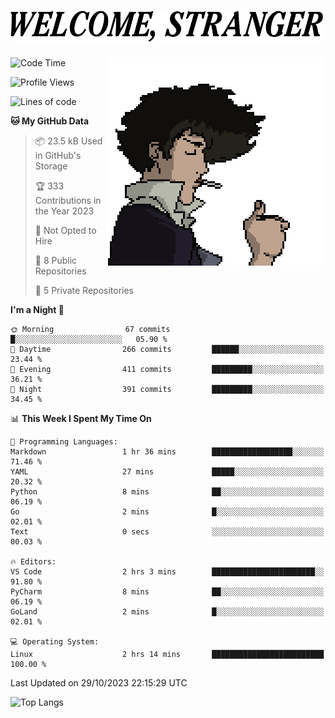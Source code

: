<h1><picture>
  <source media="(prefers-color-scheme: dark)" srcset="./headers/welcome_white.png">
  <img alt="WELCOME, STRANGER" src="./headers/welcome.png" width="500">
</picture></h1>

<img align="right" src="./cowboy_bebop.gif">

<!--START_SECTION:waka-->
![Code Time](http://img.shields.io/badge/Code%20Time-2%20hrs%2038%20mins-blue)

![Profile Views](http://img.shields.io/badge/Profile%20Views-3-blue)

![Lines of code](https://img.shields.io/badge/From%20Hello%20World%20I%27ve%20Written-685.6%20thousand%20lines%20of%20code-blue)

**🐱 My GitHub Data** 

> 📦 23.5 kB Used in GitHub's Storage 
 > 
> 🏆 333 Contributions in the Year 2023
 > 
> 🚫 Not Opted to Hire
 > 
> 📜 8 Public Repositories 
 > 
> 🔑 5 Private Repositories 
 > 
**I'm a Night 🦉** 

```text
🌞 Morning                67 commits          █░░░░░░░░░░░░░░░░░░░░░░░░   05.90 % 
🌆 Daytime                266 commits         ██████░░░░░░░░░░░░░░░░░░░   23.44 % 
🌃 Evening                411 commits         █████████░░░░░░░░░░░░░░░░   36.21 % 
🌙 Night                  391 commits         █████████░░░░░░░░░░░░░░░░   34.45 % 
```


📊 **This Week I Spent My Time On** 

```text
💬 Programming Languages: 
Markdown                 1 hr 36 mins        ██████████████████░░░░░░░   71.46 % 
YAML                     27 mins             █████░░░░░░░░░░░░░░░░░░░░   20.32 % 
Python                   8 mins              ██░░░░░░░░░░░░░░░░░░░░░░░   06.19 % 
Go                       2 mins              █░░░░░░░░░░░░░░░░░░░░░░░░   02.01 % 
Text                     0 secs              ░░░░░░░░░░░░░░░░░░░░░░░░░   00.03 % 

🔥 Editors: 
VS Code                  2 hrs 3 mins        ███████████████████████░░   91.80 % 
PyCharm                  8 mins              ██░░░░░░░░░░░░░░░░░░░░░░░   06.19 % 
GoLand                   2 mins              █░░░░░░░░░░░░░░░░░░░░░░░░   02.01 % 

💻 Operating System: 
Linux                    2 hrs 14 mins       █████████████████████████   100.00 % 
```


 Last Updated on 29/10/2023 22:15:29 UTC
<!--END_SECTION:waka-->

![Top Langs](https://github-readme-stats.vercel.app/api/top-langs/?username=darleet&layout=compact&hide_border=true&theme=tokyonight)